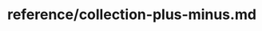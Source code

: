 ---
title: reference/collection-plus-minus.md
showAuthorInfo: false
redirect_path: /docs/collection-plus-minus
---